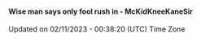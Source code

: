 #### Wise man says only fool rush in - McKidKneeKaneSir
Updated on 02/11/2023 - 00:38:20 (UTC) Time Zone
